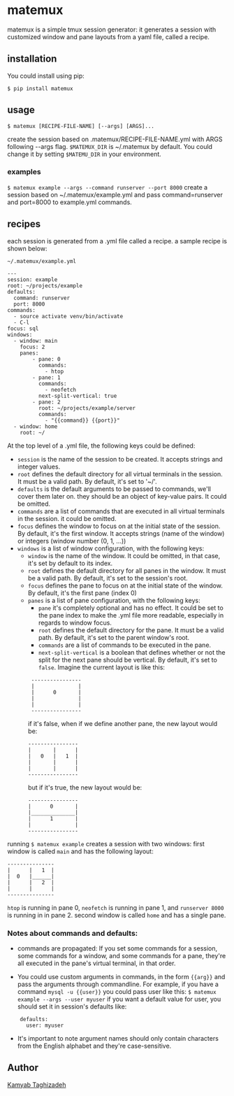 # matemux
matemux is a simple tmux session generator: it generates a session with customized window and pane layouts from a yaml file, called a recipe.

## installation
You could install using pip:

`$ pip install matemux`

## usage 

`$ matemux [RECIPE-FILE-NAME] [--args] [ARGS]...`

create the session based on .matemux/RECIPE-FILE-NAME.yml with ARGS following --args flag. `$MATEMUX_DIR` is ~/.matemux by default. You could change it by setting `$MATEMU_DIR` in your environment.

### examples
`$ matemux example --args --command runserver --port 8000`
create a session based on ~/.matemux/example.yml and pass command=runserver and port=8000 to example.yml commands.

## recipes
each session is generated from a .yml file called a recipe. a sample recipe is shown below:

`~/.matemux/example.yml`

```
---
session: example
root: ~/projects/example
defaults:
  command: runserver
  port: 8000
commands:
  - source activate venv/bin/activate
  - C-l
focus: sql
windows:
  - window: main
    focus: 2
    panes:
        - pane: 0
          commands:
            - htop
        - pane: 1
          commands:
            - neofetch
          next-split-vertical: true
        - pane: 2
          root: ~/projects/example/server
          commands:
            - "{{command}} {{port}}"
  - window: home
    root: ~/
```

At the top level of a .yml file, the following keys could be defined:
  - `session` is the name of the session to be created. It accepts strings and integer values.
  - `root` defines the default directory for all virtual terminals in the session. It must be a valid path. By default, it's set to '~/'.
  - `defaults` is the default arguments to be passed to commands, we'll cover them later on. they should be an object of key-value pairs. It could be omitted.
  - `commands` are a list of commands that are executed in all virtual terminals in the session. it could be omitted.
  - `focus` defines the window to focus on at the initial state of the session. By default, it's the first window. It accepts strings (name of the window) or integers (window number (0, 1, ...))
  - `windows` is a list of window configuration, with the following keys:
    - `window` is the name of the window. It could be omitted, in that case,
	  it's set by default to its index.
    - `root` defines the default directory for all panes in the window. It must be
       a valid path. By default, it's set to the session's root.
    - `focus` defines the pane to focus on at the initial state of the window.
	  By default, it's the first pane (index 0)
     - `panes` is a list of pane configuration, with the following keys:
       - `pane` it's completely optional and has no effect. It could be set to the pane index to make the .yml file more readable, especially in regards to window focus.
       - `root` defines the default directory for the pane. It must be a valid path. By default, it's set to the parent window's root.
	   - `commands` are a list of commands to be executed in the pane.
       - `next-split-vertical` is a boolean that defines whether or not the split for the next pane should be vertical. By default, it's set to `false`. Imagine the current layout is like this:
        ```
		 ----------------
		 |              |
		 |      0       |
		 |              |
		 |              |
		 ----------------
		 ```
		 if it's false, when if we define another pane, the new layout would be:
		 ```
		 ----------------
		 |       |      |
		 |   0   |   1  |
		 |       |      |
		 |       |      |
		 ----------------
		 ```
		 but if it's true, the new layout would be:
		 ```
		 ----------------
		 |      0       |
		 |______________|
		 |      1       |
		 |              |
		 ----------------
		 ```
		 
running `$ matemux example` creates a session with two windows:
first window is called `main` and has the following layout:
```
---------------
|      |   1  |
|  0   |______|
|      |   2  |
|      |      |
---------------
```
`htop` is running in pane 0, `neofetch` is running in pane 1, and `runserver 8000` is running in in pane 2.
second window is called `home` and has a single pane.

### Notes about commands and defaults:
  - commands are propagated: If you set some commands for a session, some commands for a window, and some commands for a pane, they're all executed in the pane's virtual terminal, in that order.

  - You could use custom arguments in commands, in the form `{{arg}}` and pass the arguments through commandline.  For example, if you have a command
   `mysql -u {{user}}`
   you could pass user like this:
    `$ matemux example --args --user myuser`
  if you want a default value for user, you should set it in session's defaults like:
```
    defaults:
      user: myuser
```
  - It's important to note argument names should only contain characters from the English alphabet and they're case-sensitive.

## Author
[Kamyab Taghizadeh](https://github.com/kamyab.zad)

